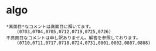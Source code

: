 # algo
	*真面目*なコメントは真面目に解いてます。
		(0703,0704,0705,0712,0719,0725,0726)
	不真面目なコメントは申し訳ありません。解答を参照しております。
		(0710,0711,0717,0718,0724,0731,0801,0802,0807,0808)
